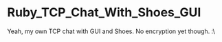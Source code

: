 # Ruby_TCP_Chat_With_Shoes_GUI
Yeah, my own TCP chat with GUI and Shoes. No encryption yet though. :\
